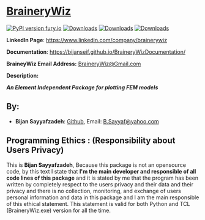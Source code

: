 # [BraineryWiz](https://bijanseif.github.io/BraineryWizDocumentation/)

[![PyPI version fury.io](https://badge.fury.io/py/BraineryWiz.svg)](https://pypi.python.org/pypi/BraineryWiz/)
[![Downloads](https://pepy.tech/badge/BraineryWiz)](https://pepy.tech/project/BraineryWiz)
[![Downloads](https://pepy.tech/badge/BraineryWiz/month)](https://pepy.tech/project/BraineryWiz)
[![Downloads](https://pepy.tech/badge/BraineryWiz/week)](https://pepy.tech/project/BraineryWiz)

**LinkedIn Page**: https://www.linkedin.com/company/brainerywiz

**Documentation**: https://bijanseif.github.io/BraineryWizDocumentation/

**BraineyWiz Email Address:** <BraineryWiz@Gmail.com>


**Description:**

***An Element Independent Package for plotting FEM models***

## By: 

- **Bijan Sayyafzadeh**: [Github](https://github.com/BijanSeif), Email: <B.Sayyaf@yahoo.com>

## Programming Ethics : (Responsibility about Users Privacy)
This is **Bijan Sayyafzadeh**, Because this package is not an opensource code, by this text I state that **I'm the main developer and responsible of all code lines of this package** and it is stated by me that the program has been written by completely respect to the users privacy and their data and their privacy and there is no collection, monitoring, and exchange of users personal information and data in this package and I am the main responsible of this ethical statement. This statement is valid for both Python and TCL (BraineryWiz.exe) version for all the time.
